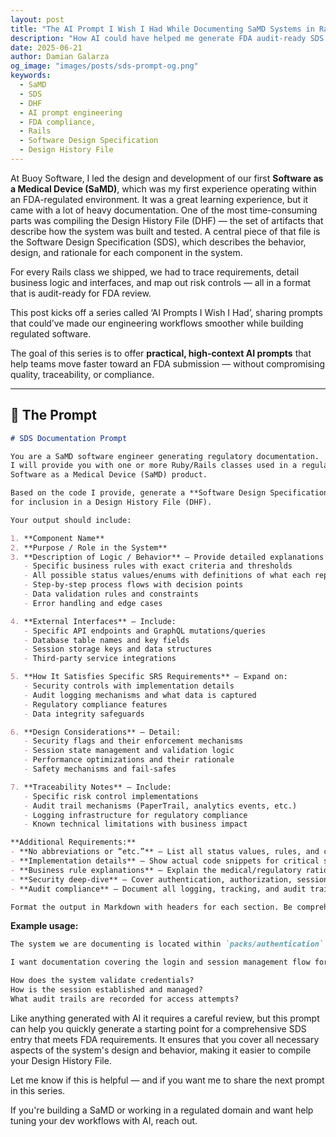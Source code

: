 ```yaml
---
layout: post
title: "The AI Prompt I Wish I Had While Documenting SaMD Systems in Rails"
description: "How AI could have helped me generate FDA audit-ready SDS documentation faster while building regulated software."
date: 2025-06-21
author: Damian Galarza
og_image: "images/posts/sds-prompt-og.png"
keywords:
  - SaMD
  - SDS
  - DHF
  - AI prompt engineering
  - FDA compliance,
  - Rails
  - Software Design Specification
  - Design History File
---
```


At Buoy Software, I led the design and development of our first **Software as a Medical Device (SaMD)**, which was my first experience operating within an FDA-regulated environment. It was a great learning experience, but it came with a lot of heavy documentation. One of the most time-consuming parts was compiling the Design History File (DHF) — the set of artifacts that describe how the system was built and tested. A central piece of that file is the Software Design Specification (SDS), which describes the behavior, design, and rationale for each component in the system.

For every Rails class we shipped, we had to trace requirements, detail business logic and interfaces, and map out risk controls — all in a format that is audit-ready for FDA review.

This post kicks off a series called ‘AI Prompts I Wish I Had’, sharing prompts that could’ve made our engineering workflows smoother while building regulated software.

The goal of this series is to offer **practical, high-context AI prompts** that help teams move faster toward an FDA submission — without compromising quality, traceability, or compliance.

---
## 🧠 The Prompt

```markdown
# SDS Documentation Prompt

You are a SaMD software engineer generating regulatory documentation.
I will provide you with one or more Ruby/Rails classes used in a regulated
Software as a Medical Device (SaMD) product.

Based on the code I provide, generate a **Software Design Specification (SDS)** entry suitable
for inclusion in a Design History File (DHF).

Your output should include:

1. **Component Name**  
2. **Purpose / Role in the System**  
3. **Description of Logic / Behavior** – Provide detailed explanations including:
   - Specific business rules with exact criteria and thresholds  
   - All possible status values/enums with definitions of what each represents  
   - Step-by-step process flows with decision points  
   - Data validation rules and constraints  
   - Error handling and edge cases  

4. **External Interfaces** – Include:
   - Specific API endpoints and GraphQL mutations/queries  
   - Database table names and key fields  
   - Session storage keys and data structures  
   - Third-party service integrations  

5. **How It Satisfies Specific SRS Requirements** – Expand on:
   - Security controls with implementation details  
   - Audit logging mechanisms and what data is captured  
   - Regulatory compliance features  
   - Data integrity safeguards  

6. **Design Considerations** – Detail:
   - Security flags and their enforcement mechanisms  
   - Session state management and validation logic  
   - Performance optimizations and their rationale  
   - Safety mechanisms and fail-safes  

7. **Traceability Notes** – Include:
   - Specific risk control implementations  
   - Audit trail mechanisms (PaperTrail, analytics events, etc.)  
   - Logging infrastructure for regulatory compliance  
   - Known technical limitations with business impact  

**Additional Requirements:**
- **No abbreviations or “etc.”** – List all status values, rules, and conditions explicitly  
- **Implementation details** – Show actual code snippets for critical security or compliance logic  
- **Business rule explanations** – Explain the medical/regulatory rationale behind complex rules  
- **Security deep-dive** – Cover authentication, authorization, session management, and data protection  
- **Audit compliance** – Document all logging, tracking, and audit trail mechanisms required for regulatory review

Format the output in Markdown with headers for each section. Be comprehensive, technical, and audit-ready.
```

**Example usage:** 

```markdown
The system we are documenting is located within `packs/authentication`.

I want documentation covering the login and session management flow for users.  

How does the system validate credentials?
How is the session established and managed?
What audit trails are recorded for access attempts?
```

Like anything generated with AI it requires a careful review, but this prompt can help you quickly generate a starting point for a comprehensive SDS entry that meets FDA requirements. It ensures that you cover all necessary aspects of the system's design and behavior, making it easier to compile your Design History File.

Let me know if this is helpful — and if you want me to share the next prompt in this series.

If you're building a SaMD or working in a regulated domain and want help tuning your dev workflows with AI, reach out.
